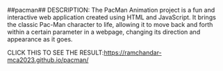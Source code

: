  ##pacman##
DESCRIPTION: The PacMan Animation project is a fun and interactive web application created using HTML and JavaScript. It brings the classic Pac-Man character to life, allowing it to move back and forth within a certain parameter in a webpage, changing its direction and appearance as it goes.

CLICK THIS TO SEE THE RESULT:https://ramchandar-mca2023.github.io/pacman/

